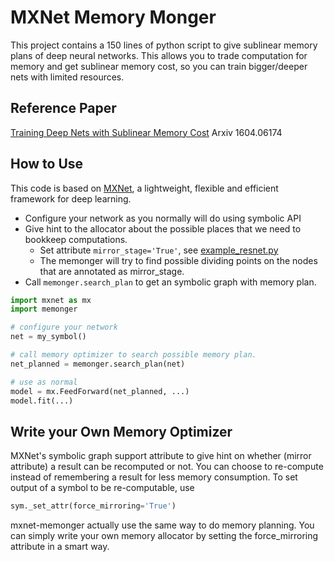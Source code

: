# MXNet Memory Monger

This project contains a 150 lines of python script to give sublinear memory plans of deep neural networks.
This allows you to trade computation for memory and get sublinear memory cost,
so you can train bigger/deeper nets with limited resources.

## Reference Paper

[Training Deep Nets with Sublinear Memory Cost](https://arxiv.org/abs/1604.06174) Arxiv 1604.06174

## How to Use

This code is based on [MXNet](https://github.com/dmlc/mxnet), a lightweight, flexible and efficient framework for deep learning.

- Configure your network as you normally will do using symbolic API
- Give hint to the allocator about the possible places that we need to bookkeep computations.
  - Set attribute ```mirror_stage='True'```, see [example_resnet.py](example_resnet.py#L25)
  - The memonger will try to find possible dividing points on the nodes that are annotated as mirror_stage.
- Call ```memonger.search_plan``` to get an symbolic graph with memory plan.

```python
import mxnet as mx
import memonger

# configure your network
net = my_symbol()

# call memory optimizer to search possible memory plan.
net_planned = memonger.search_plan(net)

# use as normal
model = mx.FeedForward(net_planned, ...)
model.fit(...)
```

## Write your Own Memory Optimizer

MXNet's symbolic graph support attribute to give hint on whether (mirror attribute) a result
can be recomputed or not. You can choose to re-compute instead of remembering a result
for less memory consumption. To set output of a symbol to be re-computable, use
```python
sym._set_attr(force_mirroring='True')
```

mxnet-memonger actually use the same way to do memory planning. You can simply write your own memory
allocator by setting the force_mirroring attribute in a smart way.
